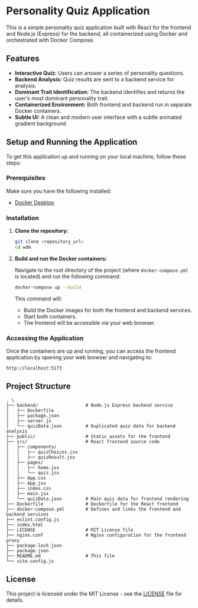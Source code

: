 # Personality Quiz Application

This is a simple personality quiz application built with React for the frontend and Node.js (Express) for the backend, all containerized using Docker and orchestrated with Docker Compose.

## Features

*   **Interactive Quiz:** Users can answer a series of personality questions.
*   **Backend Analysis:** Quiz results are sent to a backend service for analysis.
*   **Dominant Trait Identification:** The backend identifies and returns the user's most dominant personality trait.
*   **Containerized Environment:** Both frontend and backend run in separate Docker containers.
*   **Subtle UI:** A clean and modern user interface with a subtle animated gradient background.

## Setup and Running the Application

To get this application up and running on your local machine, follow these steps:

### Prerequisites

Make sure you have the following installed:

*   [Docker Desktop](https://www.docker.com/products/docker-desktop)

### Installation

1.  **Clone the repository:**

    ```bash
    git clone <repository_url>
    cd wdm
    ```

2.  **Build and run the Docker containers:**

    Navigate to the root directory of the project (where `docker-compose.yml` is located) and run the following command:

    ```bash
    docker-compose up --build
    ```

    This command will:
    *   Build the Docker images for both the frontend and backend services.
    *   Start both containers.
    *   The frontend will be accessible via your web browser.

### Accessing the Application

Once the containers are up and running, you can access the frontend application by opening your web browser and navigating to:

```
http://localhost:5173
```

## Project Structure

```
. \
├── backend/                  # Node.js Express backend service
│   ├── Dockerfile
│   ├── package.json
│   ├── server.js
│   └── quizData.json         # Duplicated quiz data for backend analysis
├── public/                   # Static assets for the frontend
├── src/                      # React frontend source code
│   ├── components/
│   │   ├── quizChoices.jsx
│   │   ├── quizResult.jsx
│   ├── pages/
│   │   ├── home.jsx
│   │   └── quiz.jsx
│   ├── App.css
│   ├── App.jsx
│   ├── index.css
│   ├── main.jsx
│   └── quizData.json         # Main quiz data for frontend rendering
├── Dockerfile                # Dockerfile for the React frontend
├── docker-compose.yml        # Defines and links the frontend and backend services
├── eslint.config.js
├── index.html
├── LICENSE                   # MIT License file
├── nginx.conf                # Nginx configuration for the frontend proxy
├── package-lock.json
├── package.json
├── README.md                 # This file
└── vite.config.js
```

## License

This project is licensed under the MIT License - see the [LICENSE](LICENSE) file for details.
